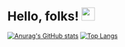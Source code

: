 # Hello, folks! <img src="https://raw.githubusercontent.com/MartinHeinz/MartinHeinz/master/wave.gif" width="30px">


<!--![Anurag's GitHub stats](https://github-readme-stats.vercel.app/api?username=Francy93&show_icons=true&theme=midnight-purple)-->
[![Anurag's GitHub stats](https://github-readme-stats.vercel.app/api?username=Francy93&show_icons=true&theme=midnight-purple)](https://github.com/Francy93/github-readme-stats)
[![Top Langs](https://github-readme-stats.vercel.app/api/top-langs/?username=Francy93&layout=compact&theme=midnight-purple)](https://github.com/Francy93/github-readme-stats)

<!--
**Francy93/Francy93** is a ✨ _special_ ✨ repository because its `README.md` (this file) appears on your GitHub profile.

Here are some ideas to get you started:

- 🔭 I’m currently working on ...
- 🌱 I’m currently learning ...
- 👯 I’m looking to collaborate on ...
- 🤔 I’m looking for help with ...
- 💬 Ask me about ...
- 📫 How to reach me: ...
- 😄 Pronouns: ...
- ⚡ Fun fact: ...
-->
